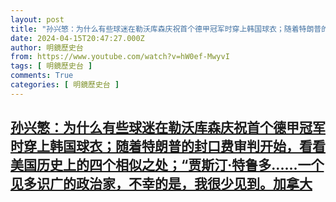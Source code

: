 ```yaml
---
layout: post
title: "孙兴慜：为什么有些球迷在勒沃库森庆祝首个德甲冠军时穿上韩国球衣；随着特朗普的封口费审判开始，看看美国历史上的四个相似之处；“贾斯汀·特鲁多...一个见多识广的政治家，不幸的是，我很少见到。加拿大"
date: 2024-04-15T20:47:27.000Z
author: 明鏡歷史台
from: https://www.youtube.com/watch?v=hW0ef-MwyvI
tags: [ 明鏡歷史台 ]
comments: True
categories: [ 明鏡歷史台 ]
---
```

<!--1713214047000-->
[孙兴慜：为什么有些球迷在勒沃库森庆祝首个德甲冠军时穿上韩国球衣；随着特朗普的封口费审判开始，看看美国历史上的四个相似之处；“贾斯汀·特鲁多......一个见多识广的政治家，不幸的是，我很少见到。加拿大](https://www.youtube.com/watch?v=hW0ef-MwyvI)
------

<div>

</div>
